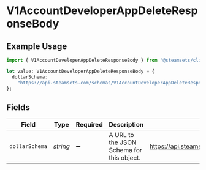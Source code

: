 # V1AccountDeveloperAppDeleteResponseBody

## Example Usage

```typescript
import { V1AccountDeveloperAppDeleteResponseBody } from "@steamsets/client-ts/models/components";

let value: V1AccountDeveloperAppDeleteResponseBody = {
  dollarSchema:
    "https://api.steamsets.com/schemas/V1AccountDeveloperAppDeleteResponseBody.json",
};
```

## Fields

| Field                                                                          | Type                                                                           | Required                                                                       | Description                                                                    | Example                                                                        |
| ------------------------------------------------------------------------------ | ------------------------------------------------------------------------------ | ------------------------------------------------------------------------------ | ------------------------------------------------------------------------------ | ------------------------------------------------------------------------------ |
| `dollarSchema`                                                                 | *string*                                                                       | :heavy_minus_sign:                                                             | A URL to the JSON Schema for this object.                                      | https://api.steamsets.com/schemas/V1AccountDeveloperAppDeleteResponseBody.json |